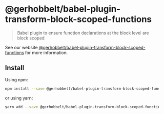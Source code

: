 # @gerhobbelt/babel-plugin-transform-block-scoped-functions

> Babel plugin to ensure function declarations at the block level are block scoped

See our website [@gerhobbelt/babel-plugin-transform-block-scoped-functions](https://new.babeljs.io/docs/en/next/babel-plugin-transform-block-scoped-functions.html) for more information.

## Install

Using npm:

```sh
npm install --save @gerhobbelt/babel-plugin-transform-block-scoped-functions
```

or using yarn:

```sh
yarn add --save @gerhobbelt/babel-plugin-transform-block-scoped-functions
```
